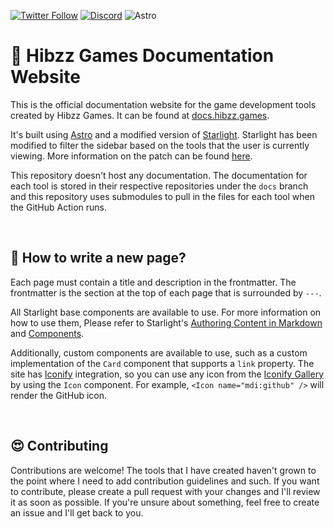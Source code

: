 [![Twitter Follow](https://img.shields.io/badge/follow-%40hibzzgames-1DA1f2?logo=twitter&style=for-the-badge)](https://twitter.com/hibzzgames) [![Discord](https://img.shields.io/discord/695898694083412048?color=788bd9&label=DIscord&style=for-the-badge)](https://discord.gg/YXdJ8cZngB) ![Astro](https://img.shields.io/badge/Astro-0C1222?style=for-the-badge&logo=astro&logoColor=FDFDFE)

# 🚀 Hibzz Games Documentation Website
This is the official documentation website for the game development tools created by Hibzz Games. It can be found at [docs.hibzz.games](https://docs.hibzz.games).

It's built using [Astro](https://astro.build) and a modified version of [Starlight](https://starlight.astro.build/). Starlight has been modified to filter the sidebar based on the tools that the user is currently viewing. More information on the patch can be found [here](https://github.com/hibzzgames/docs/tree/master/patches).

This repository doesn't host any documentation. The documentation for each tool is stored in their respective repositories under the `docs` branch and this repository uses submodules to pull in the files for each tool when the GitHub Action runs.

<br>

## 📝 How to write a new page?
Each page must contain a title and description in the frontmatter. The frontmatter is the section at the top of each page that is surrounded by `---`. 

All Starlight base components are available to use. For more information on how to use them, Please refer to Starlight's [Authoring Content in Markdown](https://starlight.astro.build/guides/authoring-content/) and [Components](https://starlight.astro.build/guides/components/).

Additionally, custom components are available to use, such as a custom implementation of the `Card` component that supports a `link` property. The site has [Iconify](https://iconify.design/) integration, so you can use any icon from the [Iconify Gallery](https://icon-sets.iconify.design/) by using the `Icon` component. For example, `<Icon name="mdi:github" />` will render the GitHub icon.

<br>

## 😍 Contributing
Contributions are welcome! The tools that I have created haven't grown to the point where I need to add contribution guidelines and such. If you want to contribute, please create a pull request with your changes and I'll review it as soon as possible. If you're unsure about something, feel free to create an issue and I'll get back to you.
